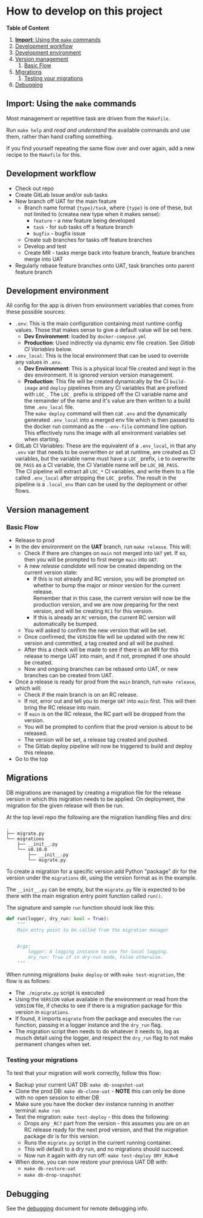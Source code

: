 How to develop on this project
==============================

**Table of Content**

1. [**Import**: Using the `make` commands](#import-using-the-make-commands)
2. [Development workflow](#development-workflow)
3. [Development environment](#development-environment)
4. [Version management](#version-management)
	1. [Basic Flow](#basic-flow)
5. [Migrations](#migrations)
	1. [Testing your migrations](#testing-your-migrations)
6. [Debugging](#debugging)


**Import**: Using the `make` commands
---------------------------------

Most management or repetitive task are driven from the `Makefile`.

Run `make help` and _read and understand_ the available commands and use them,
rather than hand crafting something.

If you find yourself repeating the same flow over and over again, add a new
recipe to the `Makefile` for this.

Development workflow
--------------------

* Check out repo
* Create GitLab Issue and/or sub tasks
* New branch off UAT for the main feature
    * Branch name format `{type}/task`, where `{type}` is one of these, but not
        limited to (createa new type when it makes sense):
        * `feature` - a new feature being developed
        * `task` - for sub tasks off a feature branch
        * `bugfix` - bugfix issue
    * Create sub branches for tasks off feature branches
    * Develop and test
    * Create MR - tasks merge back into feature branch, feature branches merge
        into UAT
* Regularly rebase feature branches onto UAT, task branches onto parent feature
    branch

Development environment
-----------------------

All config for the app is driven from environment variables that comes from
these possible sources:

* `.env`: This is the main configuration containing most runtime config values.
    Those that makes sense to give a default value will be set here.  
    * **Dev Environment**: loaded by `docker-compose.yml`
    * **Production**: Used indirectly via dynamic env file creation. See
        _Gitlab CI Variables_ below.
* `.env_local`: This is the local environment that can be used to override any
    values in `.env`.
    * **Dev Environment**: This is a physical local file created and kept in
        the dev environment. It is ignored version version management.
    * **Production**: This file will be created dynamically by the CI
        `build-image` and `deploy` pipelines from any CI variables that are
        prefixed with `LOC_`. The `LOC_` prefix is stripped off the CI variable
        name and the remainder of the name and it's value are then written to a
        build time `.env_local` file.  
        The `make deploy` command will then cat `.env` and the dynamically
        generated `.env_local` into a merged env file which is then passed to
        the docker run command as the `--env-file` command line option. This
        effectively runs the image with all environment variables set when
        starting.
* GitLab CI Variables: These are the equivalent of a `.env_local`, in that any
    `.env` var that needs to be overwritten or set at runtime, are created as
    CI variables, but the variable name must have a `LOC_` prefix, i.e to
    overwrite `DB_PASS` as a CI variable, the CI Variable name will be
    `LOC_DB_PASS`.  
    The CI pipeline will extract all `LOC_*` CI variables, and write them to a
    file called `.env_local` after stripping the `LOC_` prefix. The result in
    the pipeline is a `.local_env` than can be used by the deployment or other
    flows.

Version management
------------------

### Basic Flow

* Release to prod
* In the dev environment on the **UAT** branch, run `make release`. This will:
    * Check if there are changes on `main` not merged into `UAT` yet. If so,
        then you will be prompted to first merge `main` into `UAT`.
    * A new _release candidate_ will now be created depending on the current
        version state:
        * If this is not already and RC version, you will be prompted on
            whether to bump the major or minor version for the current release.  
            Remember that in this case, the current version will now be the
            production version, and we are now preparing for the next version,
            and will be creating `RC1` for this version.  
        * If this is already an `RC` version, the current RC version will
            automatically be bumped.
    * You will asked to confirm the new version that will be set.
    * Once confirmed, the `VERSION` file will be updated with the new `RC`
        version and committed, a tag created and all will be pushed.
    * After this a check will be made to see if there is an MR for this release
        to merge UAT into main, and if not, prompted if one should be created.
    * Now and ongoing branches can be rebased onto UAT, or new branches can be
        created from UAT.
* Once a release is ready for prod from the `main` branch, run `make release`,
    which will:
    * Check if the main branch is on an RC release.
    * If not, error out and tell you to merge `UAT` into `main` first. This
        will then bring the RC release into main.
    * If `main` is on the RC release, the RC part will be dropped from the
        version.
    * You will be prompted to confirm that the prod version is about to be
        released.
    * The version will be set, a release tag created and pushed.
    * The Gitlab deploy pipeline will now be triggered to build and deploy this
        release.
* Go to the top

Migrations
----------

DB migrations are managed by creating a migration file for the release version
in which this migration needs to be applied. On deployment, the migration for
the given release will then be run.

At the top level repo the following are the migration handling files and dirs:

    .
    ├── migrate.py
    └── migrations
        ├── __init__.py
        └── v0.10.0
            ├── __init__.py
            └── migrate.py

To create a migration for a specific version add Python "package" dir for the
version under the `migrations` dir, using the version format as in the example.

The `__init__.py` can be empty, but the `migrate.py` file is expected to be
there with the main migration entry point function called `run()`.

The signature and sample `run` function should look like this:

```python
def run(logger, dry_run: bool = True):
    """
    Main entry point to be called from the migration manager


    Args:
        logger: A logging instance to use for local logging.
        dry_run: True if in dry-run mode, False otherwise.
    """
```
When running migrations (`make deploy` or with `make test-migration`, the flow
is as follows:

* The `./migrate.py` script is executed
* Using the `VERSION` value available in the environment or read from the
    `VERSION` file, if checks to see if there is a migration package for this
    version in `migrations`.
* If found, it imports `migrate` from the package and executes the `run`
    function, passing in a logger instance and the `dry_run` flag.
* The migration script then needs to do whatever it needs to, log as musch
    detail using the logger, and respect the `dry_run` flag to not make
    permanent changes when set.

### Testing your migrations

To test that your migration will work correctly, follow this flow:

* Backup your current UAT DB: `make db-snapshot-uat`
* Clone the prod DB: `make db-clone-uat` - **NOTE** this can only be done with
    no open session to either DB
* Make sure you have the docker dev instance running in another terminal: `make run`
* Test the migration: `make test-deploy` - this does the following:
    * Drops any `_RC?` part from the version - this assumes you are on an RC
        release ready for the next prod version, and that the migration package
        dir is for this version.
    * Runs the `migrate.py` script in the current running container.
    * This will default to a dry run, and no migrations should succeed.
    * Now run it again with dry run off: `make test-deploy DRY_RUN=0`
* When done, you can now restore your previous UAT DB with:
    * `make db-restore-uat`
    * `make db-drop-snapshot`

## Debugging

See the [debugging](./doc/DEBUGGING.md) document for remote debugging info.

